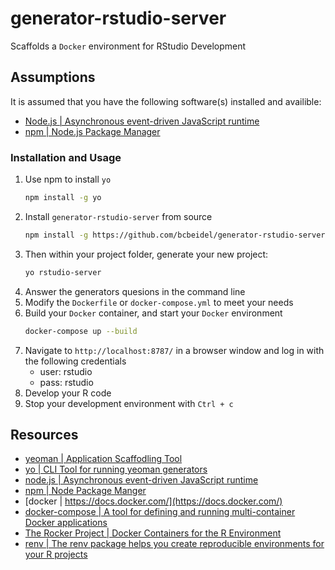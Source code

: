 # generator-rstudio-server

Scaffolds a `Docker` environment for RStudio Development

## Assumptions

It is assumed that you have the following software(s) installed and availible:

- [Node.js | Asynchronous event-driven JavaScript runtime](https://nodejs.org/en/)
- [npm | Node.js Package Manager](https://www.npmjs.com/get-npm)

### Installation and Usage

1. Use npm to install `yo`
    ```bash
    npm install -g yo 
    ```
2. Install `generator-rstudio-server` from source
    ```bash
    npm install -g https://github.com/bcbeidel/generator-rstudio-server
    ```
3. Then within your project folder, generate your new project:
    ```bash
    yo rstudio-server
    ```
4. Answer the generators quesions in the command line
5. Modify the `Dockerfile` or `docker-compose.yml` to meet your needs
6. Build your `Docker` container, and start your `Docker` environment
    ```bash
    docker-compose up --build
    ```
7. Navigate to `http://localhost:8787/` in a browser window and log in with the following credentials
    - user: rstudio
    - pass: rstudio
8. Develop your R code
9. Stop your development environment with `Ctrl + c`

## Resources

- [yeoman | Application Scaffodling Tool](https://yeoman.io/)
- [yo | CLI Tool for running yeoman generators](https://github.com/yeoman/yo)
- [node.js | Asynchronous event-driven JavaScript runtime](https://nodejs.org/en/about/)
- [npm | Node Package Manger](https://www.npmjs.com/get-npm)
- [docker | https://docs.docker.com/](https://docs.docker.com/)
- [docker-compose | A tool for defining and running multi-container Docker applications](https://docs.docker.com/compose/)
- [The Rocker Project | Docker Containers for the R Environment](https://www.rocker-project.org/)
- [renv | The renv package helps you create reproducible environments for your R projects](https://rstudio.github.io/renv/)
